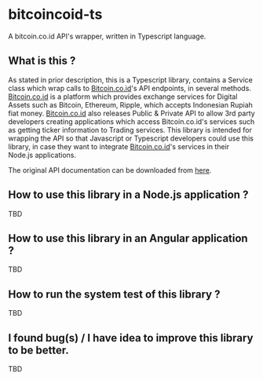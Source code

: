 # bitcoincoid-ts
A bitcoin.co.id API's wrapper, written in Typescript language.

## What is this ?

As stated in prior description, this is a Typescript library, contains a Service class which wrap calls to [Bitcoin.co.id](https://www.bitcoin.co.id/)'s API endpoints, in several methods. [Bitcoin.co.id](https://www.bitcoin.co.id/) is a platform which provides exchange services for Digital Assets such as Bitcoin, Ethereum, Ripple, which accepts Indonesian Rupiah fiat money. [Bitcoin.co.id](https://www.bitcoin.co.id/) also releases Public & Private API to allow 3rd party developers creating applications which access Bitcoin.co.id's services such as getting ticker information to Trading services. This library is intended for wrapping the API so that Javascript or Typescript developers could use this library, in case they want to integrate [Bitcoin.co.id](https://www.bitcoin.co.id/)'s services in their Node.js applications.

The original API documentation can be downloaded from [here](https://vip.bitcoin.co.id/downloads/BITCOINCOID-API-DOCUMENTATION.pdf).

## How to use this library in a Node.js application ?

TBD

## How to use this library in an Angular application ?

TBD

## How to run the system test of this library ?

TBD

## I found bug(s) / I have idea to improve this library to be better.

TBD